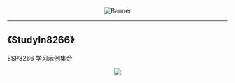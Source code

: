 <p align="center">
  <img src="https://img-blog.csdnimg.cn/20190430093226779.png"  alt="Banner" />
</p>
 
***************************************************
## 《StudyIn8266》
 ESP8266 学习示例集合
<p align="center">
<img src ="https://img-blog.csdnimg.cn/20190430143723867.png"/>
</p>
